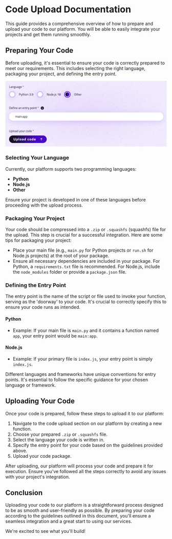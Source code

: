 # Code Upload Documentation

This guide provides a comprehensive overview of how to prepare and upload your code to our platform. You will be able to easily integrate your projects and get them running smoothly.

## Preparing Your Code

Before uploading, it's essential to ensure your code is correctly prepared to meet our requirements. This includes selecting the right language, packaging your project, and defining the entry point.

![Execute Code](../../assets/images/console/upload.png)

### Selecting Your Language

Currently, our platform supports two programming languages:

- **Python**
- **Node.js**
- **Other**

Ensure your project is developed in one of these languages before proceeding with the upload process.

### Packaging Your Project

Your code should be compressed into a `.zip` or `.squashfs` (squashfs) file for the upload. This step is crucial for a successful integration. Here are some tips for packaging your project:

- Place your main file (e.g., `main.py` for Python projects or `run.sh` for Node.js projects) at the root of your package.
- Ensure all necessary dependencies are included in your package. For Python, a `requirements.txt` file is recommended. For Node.js, include the `node_modules` folder or provide a `package.json` file.

### Defining the Entry Point

The entry point is the name of the script or file used to invoke your function, serving as the 'doorway' to your code. It's crucial to correctly specify this to ensure your code runs as intended.

#### Python
- Example: If your main file is `main.py` and it contains a function named `app`, your entry point would be `main:app`.

#### Node.js
- Example: If your primary file is `index.js`, your entry point is simply `index.js`.

Different languages and frameworks have unique conventions for entry points. It's essential to follow the specific guidance for your chosen language or framework.

## Uploading Your Code

Once your code is prepared, follow these steps to upload it to our platform:

1. Navigate to the code upload section on our platform by creating a new function.
2. Choose your prepared `.zip` or `.squashfs` file.
3. Select the language your code is written in.
4. Specify the entry point for your code based on the guidelines provided above.
5. Upload your code package.

After uploading, our platform will process your code and prepare it for execution. Ensure you've followed all the steps correctly to avoid any issues with your project's integration.

## Conclusion

Uploading your code to our platform is a straightforward process designed to be as smooth and user-friendly as possible. By preparing your code according to the guidelines outlined in this document, you'll ensure a seamless integration and a great start to using our services. 

We're excited to see what you'll build!